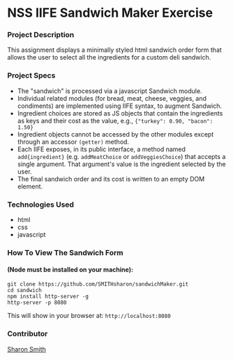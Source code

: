 # NSS IIFE Sandwich Maker Exercise

### Project Description 
This assignment displays a minimally styled html sandwich order form that allows the user to select all the ingredients for a custom deli sandwich. 
<!-- ![Blog Screengrab](https://raw.githubusercontent.com/SMITHsharon/blog/master/blog%20screen%20shot.png) -->


### Project Specs
- The "sandwich" is processed via a javascript Sandwich module. 
- Individual related modules (for bread, meat, cheese, veggies, and condiments) are implemented using IIFE syntax, to augment Sandwich. 
- Ingredient choices are stored as JS objects that contain the ingredients as keys and their cost as the value, e.g., `{"turkey": 0.90, "bacon": 1.50}`
- Ingredient objects cannot be accessed by the other modules except through an accessor `(getter)` method.
- Each IIFE exposes, in its public interface, a method named `add{ingredient}` (e.g. `addMeatChoice` or `addVeggiesChoice`) that accepts a single argument. That argument's value is the ingredient selected by the user.
- The final sandwich order and its cost is written to an empty DOM element. 


### Technologies Used
- html
- css
- javascript


### How To View The Sandwich Form 
#### (Node must be installed on your machine):
```
git clone https://github.com/SMITHsharon/sandwichMaker.git
cd sandwich
npm install http-server -g
http-server -p 8080
```

This will show in your browser at: `http://localhost:8080`

### Contributor
[Sharon Smith](https://github.com/SMITHsharon)


